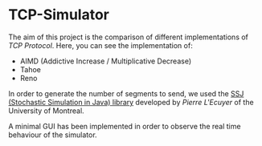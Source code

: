 # TCP-Simulator

The aim of this project is the comparison of different implementations of _TCP Protocol_.
Here, you can see the implementation of:
* AIMD (Addictive Increase / Multiplicative Decrease)
* Tahoe
* Reno

In order to generate the number of segments to send, we used the [SSJ 
(Stochastic Simulation in Java) library](https://github.com/umontreal-simul/ssj) developed by _Pierre L'Ecuyer_ of the University of Montreal.  

A minimal GUI has been implemented in order to observe the real time behaviour of the simulator.
